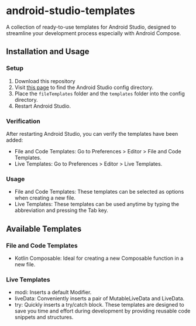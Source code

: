 # android-studio-templates
A collection of ready-to-use templates for Android Studio, designed to streamline your development process especially with Android Compose.

## Installation and Usage
### Setup 
1. Download this repository
2. Visit [this page](https://www.jetbrains.com/help/idea/directories-used-by-the-ide-to-store-settings-caches-plugins-and-logs.html#config-directory) to find the Android Studio config directory. 
3. Place the `fileTemplates` folder and the `templates` folder into the config directory.
4. Restart Android Studio.
### Verification
After restarting Android Studio, you can verify the templates have been added:
- File and Code Templates: Go to Preferences > Editor > File and Code Templates.
- Live Templates: Go to Preferences > Editor > Live Templates.
### Usage
- File and Code Templates: These templates can be selected as options when creating a new file.
- Live Templates: These templates can be used anytime by typing the abbreviation and pressing the Tab key.
## Available Templates
### File and Code Templates
- Kotlin Composable: Ideal for creating a new Composable function in a new file.
### Live Templates
- modi: Inserts a default Modifier.
- liveData: Conveniently inserts a pair of MutableLiveData and LiveData.
- try: Quickly inserts a try/catch block.
These templates are designed to save you time and effort during development by providing reusable code snippets and structures.

